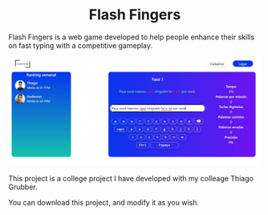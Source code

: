 <h1 align="center">Flash Fingers</h1>
<p>Flash Fingers is a web game developed to help people enhance their skills on fast typing with a competitive gameplay.</p>
<img src="preview.JPG" />
<p>This project is a college project I have developed with my colleage Thiago Grubber.</p>
<p>You can download this project, and modify it as you wish.</p>
